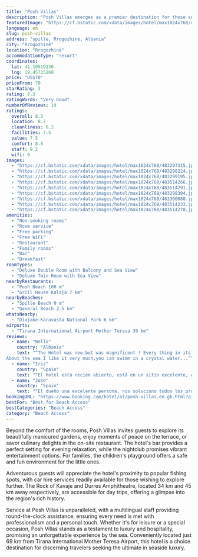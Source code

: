 ```yaml
---
title: "Posh Villas"
description: "Posh Villas emerges as a premier destination for those seeking an exceptional stay along the pristine shores of Spille Beach in Rrogozhinë."
featuredImage: "https://cf.bstatic.com/xdata/images/hotel/max1024x768/483297315.jpg?k=2e86fffb038de7f7ed6e518bc2f8c615ab0e783d91372c5a3d4498d279c4c59a&o=&hp=1"
language: en
slug: posh-villas
address: "spille, Rrogozhinë, Albania"
city: "Rrogozhinë"
location: "Rrogozhinë"
accommodationType: "resort"
coordinates:
  lat: 41.10519136
  lng: 19.45735268
price: "US$70"
priceFrom: 70
starRating: 3
rating: 8.3
ratingWords: "Very Good"
numberOfReviews: 19
ratings:
  overall: 8.3
  location: 8.7
  cleanliness: 8.2
  facilities: 7.5
  value: 7.5
  comfort: 8.6
  staff: 9.2
  wifi: 0
images:
  - "https://cf.bstatic.com/xdata/images/hotel/max1024x768/483297315.jpg?k=2e86fffb038de7f7ed6e518bc2f8c615ab0e783d91372c5a3d4498d279c4c59a&o=&hp=1"
  - "https://cf.bstatic.com/xdata/images/hotel/max1024x768/483298224.jpg?k=024e289baad5ff41cae914f88d0e27d88271652a3a085bbb846ea0bea5ac306e&o=&hp=1"
  - "https://cf.bstatic.com/xdata/images/hotel/max1024x768/483299195.jpg?k=a2eed7755fb06e826639d08f322d8978fec5e88fd81ac884b1935f48f651ed8b&o=&hp=1"
  - "https://cf.bstatic.com/xdata/images/hotel/max1024x768/483514266.jpg?k=7a479e77ee7edcbd94fad6ed19a71fcc96dd29a048ad0bdc9c9955268e34666e&o=&hp=1"
  - "https://cf.bstatic.com/xdata/images/hotel/max1024x768/483514291.jpg?k=74ce4f3f1dccbf2b00ac3e3b8f07767939f8a4cd5f0112a889dd5315ed1f46c6&o=&hp=1"
  - "https://cf.bstatic.com/xdata/images/hotel/max1024x768/483298304.jpg?k=affc8255e0e584abd68352c3b3068ec9b1e916e14ca5a6ed60b5c9e7149e7aea&o=&hp=1"
  - "https://cf.bstatic.com/xdata/images/hotel/max1024x768/483300088.jpg?k=133e03317c7fc155cab6c260507ba5ea503b54a4d4e09c44792e56f67a7d4d10&o=&hp=1"
  - "https://cf.bstatic.com/xdata/images/hotel/max1024x768/483514233.jpg?k=9f0a22d0eac325cab9bf54f2952b1662e320a7f1be12942af228959511ca8420&o=&hp=1"
  - "https://cf.bstatic.com/xdata/images/hotel/max1024x768/483514278.jpg?k=b78ae83a0abef456e63b27db2a786b83797b0a12297b3c22ba2112006d07baa0&o=&hp=1"
amenities:
  - "Non-smoking rooms"
  - "Room service"
  - "Free parking"
  - "Free WiFi"
  - "Restaurant"
  - "Family rooms"
  - "Bar"
  - "Breakfast"
roomTypes:
  - "Deluxe Double Room with Balcony and Sea View"
  - "Deluxe Twin Room with Sea View"
nearbyRestaurants:
  - "Posh Beach 100 m"
  - "Grill House Kalaja 7 km"
nearbyBeaches:
  - "Spille Beach 0 m"
  - "General Beach 2.5 km"
whatsNearby:
  - "Divjake-Karavasta National Park 6 km"
airports:
  - "Tirana International Airport Mother Teresa 39 km"
reviews:
  - name: "Bello"
    country: "Albania"
    text: "“The Hotel was new,but was magnificent ! Every thing in its place.You can have all the meals in the restaurant inside the resort cause the cooker was a professional italian chef.
About the sea I like it very much,you can swimm in a crystal water...”"
  - name: "Iris"
    country: "Spain"
    text: "“El hotel está recién abierto, está en un sitio excelente, con unas playas muy limpias y sin masificar ( en fin de semana un poco más) La habitación y el baño son muy amplios y cómodos. Todas las habitaciones tienen terraza con vistas al mar....”"
  - name: "Jose"
    country: "Spain"
    text: "“El dueño una excelente persona, nos soluciono todos los problemas, el restaurante en la playa increible! Todo maravilloso y las tumbonas de la playa del 10”"
bookingURL: "https://www.booking.com/hotel/al/posh-villas.en-gb.html?aid=8035640"
bestFor: "Best for Beach Access"
bestCategories: "Beach Access"
category: "Beach Access"
---
```


Beyond the comfort of the rooms, Posh Villas invites guests to explore its beautifully manicured gardens, enjoy moments of peace on the terrace, or savor culinary delights in the on-site restaurant. The hotel's bar provides a perfect setting for evening relaxation, while the nightclub promises vibrant entertainment options. For families, the children's playground offers a safe and fun environment for the little ones.

Adventurous guests will appreciate the hotel's proximity to popular fishing spots, with car hire services readily available for those wishing to explore further. The Rock of Kavaje and Durres Amphitheatre, located 34 km and 45 km away respectively, are accessible for day trips, offering a glimpse into the region's rich history.

Service at Posh Villas is unparalleled, with a multilingual staff providing round-the-clock assistance, ensuring every need is met with professionalism and a personal touch. Whether it's for leisure or a special occasion, Posh Villas stands as a testament to luxury and hospitality, promising an unforgettable experience by the sea. Conveniently located just 69 km from Tirana International Mother Teresa Airport, this hotel is a choice destination for discerning travelers seeking the ultimate in seaside luxury.
